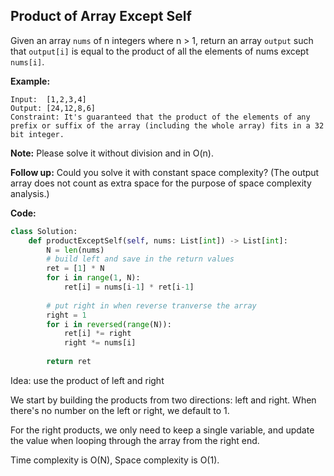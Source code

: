 ## Product of Array Except Self
Given an array `nums` of n integers where n > 1,  return an array `output` such that `output[i]` is equal to the product of all the elements of nums except `nums[i]`.

**Example:**

```
Input:  [1,2,3,4]
Output: [24,12,8,6]
Constraint: It's guaranteed that the product of the elements of any prefix or suffix of the array (including the whole array) fits in a 32 bit integer.
```
**Note:** Please solve it without division and in O(n).

**Follow up:**
Could you solve it with constant space complexity? (The output array does not count as extra space for the purpose of space complexity analysis.)

**Code:**

```python
class Solution:
    def productExceptSelf(self, nums: List[int]) -> List[int]:
        N = len(nums)
        # build left and save in the return values
        ret = [1] * N
        for i in range(1, N):
            ret[i] = nums[i-1] * ret[i-1]
        
        # put right in when reverse tranverse the array
        right = 1
        for i in reversed(range(N)):
            ret[i] *= right
            right *= nums[i]
        
        return ret
```
Idea: use the product of left and right

We start by building the products from two directions: left and right. When there's no number on the left or right, we default to 1.

For the right products, we only need to keep a single variable, and update the value when looping through the array from the right end.

Time complexity is O(N),
Space complexity is O(1).